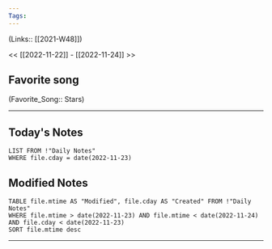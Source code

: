 ```yaml
---
Tags:
---
```

(Links:: [[2021-W48]])

<< [[2022-11-22]] - [[2022-11-24]] >>
## Favorite song
(Favorite_Song:: Stars)
___
## Today's Notes
```dataview
LIST FROM !"Daily Notes"
WHERE file.cday = date(2022-11-23)
```
## Modified Notes
```dataview
TABLE file.mtime AS "Modified", file.cday AS "Created" FROM !"Daily Notes" 
WHERE file.mtime > date(2022-11-23) AND file.mtime < date(2022-11-24) AND file.cday < date(2022-11-23)
SORT file.mtime desc
```
___
